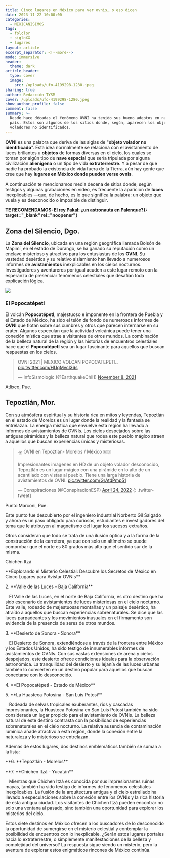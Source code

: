```yaml
---
title: Cinco lugares en México para ver ovnis… o eso dicen
date: 2023-11-22 10:00:00
categories:
  - MEXICANISIMOS
tags:
  - folclor
  - sigloXX
  - lugares
layout: article
excerpt_separator: <!--more-->
mode: immersive
header:
  theme: dark
article_header:
  type: cover
  image:
    src: /uploads/ufo-4199298-1280.jpeg
sharing: true
author: Redacción TYSM
cover: /uploads/ufo-4199298-1280.jpeg
show_author_profile: false
comment: false
summary: >-
  Desde hace décadas el fenómeno OVNI ha tenido sus bueno adeptos en nuestro
  país. Estos son algunos de los sitios donde, según, aparecen los objetos
  voladores no identificados.
---
```

**OVNI** es una palabra que deriva de las siglas de "**objeto volador no identificado**". Esta idea normalmente se relaciona con el avistamiento de luces brillantes u **objetos** de formas diversas en el cielo, los cuales se toman por algún tipo de **nave** **espacial** que sería tripulada por alguna civilización **alienígena** o un tipo de vida **extraterrestre**. Y a pesar de que nadie ha probado la existencia de vida fuera de la Tierra, aún hay gente que cree que hay **lugares en México donde pueden verse ovnis**.

A continuación te mencionamos media decena de sitios donde, según testigos y algunas grabaciones en video, es frecuente la aparición de **luces** inexplicables —que, de hecho, es lo que significa la palabra: un objeto que vuela y es desconocido o imposible de distinguir.

**TE RECOMENDAMOS: [El rey Pakal: ¿un astronauta en Palenque?](https://blog.tonoysumariachi.com/historia/2023/09/21/el-rey-pakal-un-astronauta-en-palenque.html){: target="_blank" rel="noopener"}**

## Zona del Silencio, Dgo.

La **Zona del Silencio**, ubicada en una región geográfica llamada Bolsón de Mapimí, en el estado de Durango, se ha ganado su reputación como un enclave misterioso y atractivo para los entusiastas de los **OVNI**. Su vastedad desértica y su relativo aislamiento han llevado a numerosos informes de **avistamientos** inexplicables en los cielos nocturnos. Investigadores y aventureros por igual acuden a este lugar remoto con la esperanza de presenciar fenómenos celestiales que desafían toda explicación lógica.

![](https://upload.wikimedia.org/wikipedia/commons/thumb/e/ef/Zona-del-Silencio.jpg/1024px-Zona-del-Silencio.jpg)

### El Popocatépetl

El volcán **Popocatépetl**, majestuoso e imponente en la frontera de Puebla y el Estado de México, ha sido el telón de fondo de numerosos informes de **OVNI** que flotan sobre sus cumbres y otros que parecen internarse en su cráter. Algunos especulan que la actividad volcánica puede tener una conexión mística que atrae a visitantes de otros mundos. La combinación de la belleza natural de la región y las historias de encuentros celestiales hace que el **Popocatépetl** sea un lugar fascinante para aquellos que buscan respuestas en los cielos.

<blockquote class="twitter-tweet"><p lang="es" dir="ltr">OVNI 2021 | MEXICO VOLCAN POPOCATEPETL. <a href="https://t.co/HUqMvcI36s">pic.twitter.com/HUqMvcI36s</a></p>&mdash; InfoSismologic (@EarthquakeChil1) <a href="https://twitter.com/EarthquakeChil1/status/1457502238364999690?ref_src=twsrc%5Etfw">November 8, 2021</a></blockquote> <script async src="https://platform.twitter.com/widgets.js" charset="utf-8"></script>

Atlixco, Pue.

## Tepoztlán, Mor.

Con su atmósfera espiritual y su historia rica en mitos y leyendas, Tepoztlán en el estado de Morelos es un lugar donde la realidad y la fantasía se entrelazan. La energía mística que envuelve esta región ha llevado a informes de avistamientos de OVNIs. Los cielos despejados sobre las antiguas pirámides y la belleza natural que rodea este pueblo mágico atraen a aquellos que buscan experiencias únicas y misteriosas.

> 🛸 OVNI en Tepoztlan- Morelos / México 🇲🇽<br><br>Impresionantes imagenes en HD de un objeto volador desconocido, Tepoztlán es un lugar mágico con una pirámide en lo alto de un acantilado con vistas al pueblo. Tiene una larga historia de avistamientos de OVNI. [pic.twitter.com/GrAtdPmp51](https://t.co/GrAtdPmp51)
>
> — Conspiraciones (@ConspiracionESP) [April 24, 2022](https://twitter.com/ConspiracionESP/status/1518220781523660800?ref_src=twsrc%5Etfw)
{: .twitter-tweet}



Punto Marconi, Pue.

Este punto fue descubierto por el ingeniero industrial Norberto Gil Salgado y ahora es un paso obligado para curiosos, estudiantes e investigadores del tema que le atribuyen al magnetismo del lugar los sucesos extraños.

Otros consideran que todo se trata de una ilusión óptica y a la forma de la construcción de la carretera, ya que con solo un altímetro se puede comprobar que el norte es 80 grados más alto que el sentido sur de la misma.

Chichén Itzá

\*\*Explorando el Misterio Celestial: Descubre los Secretos de México en Cinco Lugares para Avistar OVNIs\*\*

2\. \*\*Valle de las Luces - Baja California\*\*

&nbsp; &nbsp;El Valle de las Luces, en el norte de Baja California, es otro destino que ha sido escenario de avistamientos de luces misteriosas en el cielo nocturno. Este valle, rodeado de majestuosas montañas y un paisaje desértico, ha atraído a aquellos que buscan experiencias sobrenaturales. Se dice que las luces parpadeantes y los movimientos inusuales en el firmamento son evidencia de la presencia de seres de otros mundos.

3\. \*\*Desierto de Sonora - Sonora\*\*

&nbsp; &nbsp;El Desierto de Sonora, extendiéndose a través de la frontera entre México y los Estados Unidos, ha sido testigo de innumerables informes de avistamientos de OVNIs. Con sus vastas extensiones de arena y cielos despejados, este desierto ofrece condiciones ideales para la observación astronómica. La tranquilidad del desierto y su lejanía de las luces urbanas también lo convierten en un destino popular para aquellos que buscan conectarse con lo desconocido.

4\. \*\*El Popocatépetl - Estado de México\*\*

5\. \*\*La Huasteca Potosina - San Luis Potosí\*\*

&nbsp; &nbsp;Rodeada de selvas tropicales exuberantes, ríos y cascadas impresionantes, la Huasteca Potosina en San Luis Potosí también ha sido considerada un lugar propicio para el avistamiento de OVNIs. La belleza natural de este destino contrasta con la posibilidad de experiencias sobrenaturales en el cielo nocturno. La relativa ausencia de contaminación lumínica añade atractivo a esta región, donde la conexión entre la naturaleza y lo misterioso se entrelazan.

Además de estos lugares, dos destinos emblemáticos también se suman a la lista:

\*\*6. \*\*Tepoztlán - Morelos\*\*

\*\*7. \*\*Chichen Itzá - Yucatán\*\*

&nbsp; &nbsp;Mientras que Chichen Itzá es conocida por sus impresionantes ruinas mayas, también ha sido testigo de informes de fenómenos celestiales inexplicables. La fusión de la arquitectura antigua y el cielo estrellado ha llevado a especulaciones sobre la conexión entre los OVNIs y la rica historia de esta antigua ciudad. Los visitantes de Chichen Itzá pueden encontrar no solo una ventana al pasado, sino también una oportunidad para explorar los misterios del cielo.

Estos siete destinos en México ofrecen a los buscadores de lo desconocido la oportunidad de sumergirse en el misterio celestial y contemplar la posibilidad de encuentros con lo inexplicable. ¿Serán estos lugares portales hacia lo extraterrestre, o simplemente manifestaciones de la belleza y complejidad del universo? La respuesta sigue siendo un misterio, pero la aventura de explorar estos enigmáticos rincones de México continúa.